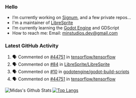 ### Hello

- I’m currently working on [Signum](https://github.com/MintStudios/Signum), and a few private repos...
- I'm a maintainer of [LibreSprite](https://github.com/LibreSprite/LibreSprite)
- I’m currently learning the [Godot Engine](https://godotengine.org/) and GDScript
- How to reach me: Email: minstudios.dev@gmail.com

### Latest GitHub Activity
<!--START_SECTION:activity-->

1. 🗣 Commented on [#44751](https://github.com/tensorflow/tensorflow/issues/44751) in [tensorflow/tensorflow](https://github.com/tensorflow/tensorflow)
2. 🗣 Commented on [#84](https://github.com/LibreSprite/LibreSprite/issues/84) in [LibreSprite/LibreSprite](https://github.com/LibreSprite/LibreSprite)
3. 🗣 Commented on [#10](https://github.com/godotengine/godot-build-scripts/issues/10) in [godotengine/godot-build-scripts](https://github.com/godotengine/godot-build-scripts)
4. 🗣 Commented on [#44751](https://github.com/tensorflow/tensorflow/issues/44751) in [tensorflow/tensorflow](https://github.com/tensorflow/tensorflow)
<!--END_SECTION:activity-->

<img align="left" alt="Midas's Github Stats" src="https://github-readme-stats.vercel.app/api?username=MintStudios&show_icons=true&hide_border=true&count_private=true&theme=radical" />

[![Top Langs](https://github-readme-stats.vercel.app/api/top-langs/?username=MintStudios&hide_border=true&count_private=true&theme=radical)](https://github.com/anuraghazra/github-readme-stats)
